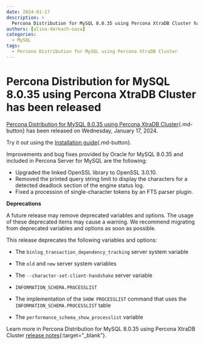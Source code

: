 ```yaml
---
date: 2024-01-17
description: >
  Percona Distribution for MySQL 8.0.35 using Percona XtraDB Cluster has been released on Wednesday, January 17, 2024.
authors: [alina-derkach-oaza]
categories:
  - MySQL
tags:
  - Percona Distribution for MySQL using Percona XtraDB Cluster
---
```


# Percona Distribution for MySQL 8.0.35 using Percona XtraDB Cluster has been released

<!-- more -->

[Percona Distribution for MySQL 8.0.35 using Percona XtraDB Cluster](https://docs.percona.com/percona-distribution-for-mysql/8.0/index.html){.md-button} has been released on Wednesday, January 17, 2024.

Try it out using the [Installation guide](https://docs.percona.com/percona-distribution-for-mysql/8.0/installing.html){.md-button}.

Improvements and bug fixes provided by Oracle for MySQL 8.0.35 and included in Percona Server for MySQL are the following:

* Upgraded the linked OpenSSL library to OpenSSL 3.0.10.
* Removed the printed query string limit to display the characters for a detected deadlock section of the engine status log.
* Fixed a procession of single-character tokens by an FTS parser plugin.

**Deprecations**

A future release may remove deprecated variables and options. The usage of these deprecated items may cause a warning. We recommend migrating from deprecated variables and options as soon as possible.

This release deprecates the following variables and options:

* The `binlog_transaction_dependency_tracking` server system variable

* The `old` and `new` server system variables

* The `--character-set-client-handshake` server variable

* `INFORMATION_SCHEMA.PROCESSLIST`

* The implementation of the `SHOW PROCESSLIST` command that uses the `INFORMATION_SCHEMA.PROCESSLIST` table

* The `performance_schema_show_processlist` variable

Learn more in Percona Distribution for MySQL 8.0.35 using Percona XtraDB Cluster [release notes](https://docs.percona.com/percona-distribution-for-mysql/8.0/release-notes-pxc-v8.0.35.html){:target="_blank"}.

